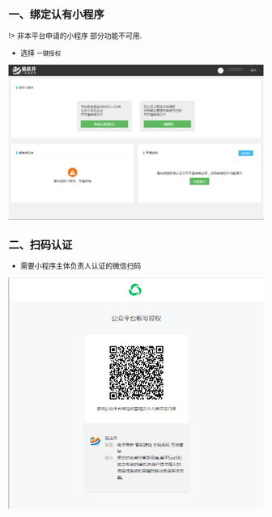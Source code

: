 
## 一、绑定认有小程序

!>  非本平台申请的小程序 部分功能不可用.

- 选择 `一键授权`

![base](../_images/base.png)

## 二、扫码认证

- 需要小程序主体负责人认证的微信扫码

![base](../_images/bindwxapp1.png)

